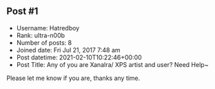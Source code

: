 ## Post #1
- Username: Hatredboy
- Rank: ultra-n00b
- Number of posts: 8
- Joined date: Fri Jul 21, 2017 7:48 am
- Post datetime: 2021-02-10T10:22:46+00:00
- Post Title: Any of you are Xanalra/ XPS artist and user? Need Help~

Please let me know if you are, 
thanks any time.
